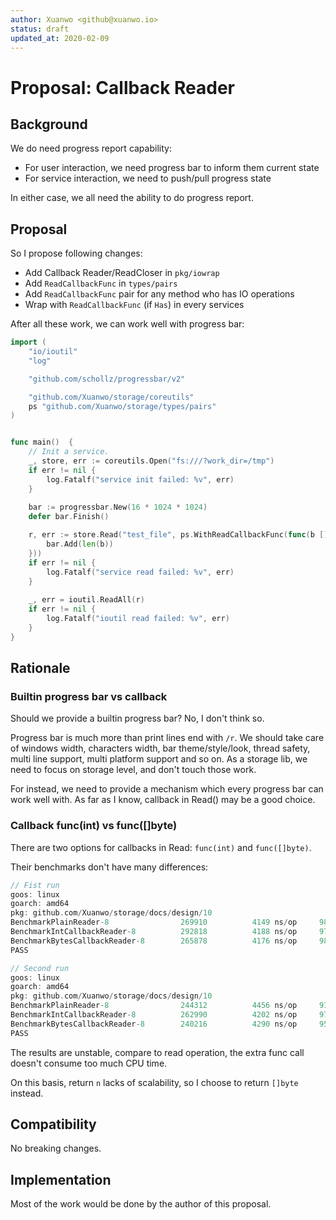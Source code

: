 ```yaml
---
author: Xuanwo <github@xuanwo.io>
status: draft
updated_at: 2020-02-09
---
```


# Proposal: Callback Reader

## Background

We do need progress report capability:

- For user interaction, we need progress bar to inform them current state
- For service interaction, we need to push/pull progress state

In either case, we all need the ability to do progress report.

## Proposal

So I propose following changes:

- Add Callback Reader/ReadCloser in `pkg/iowrap`
- Add `ReadCallbackFunc` in `types/pairs`
- Add `ReadCallbackFunc` pair for any method who has IO operations
- Wrap with `ReadCallbackFunc` (if `Has`) in every services

After all these work, we can work well with progress bar:

```go
import (
	"io/ioutil"
	"log"

	"github.com/schollz/progressbar/v2"

	"github.com/Xuanwo/storage/coreutils"
	ps "github.com/Xuanwo/storage/types/pairs"
)


func main()  {
 	// Init a service.
 	_, store, err := coreutils.Open("fs:///?work_dir=/tmp")
 	if err != nil {
 		log.Fatalf("service init failed: %v", err)
 	}
 
 	bar := progressbar.New(16 * 1024 * 1024)
 	defer bar.Finish()

 	r, err := store.Read("test_file", ps.WithReadCallbackFunc(func(b []byte) {
 		bar.Add(len(b))
 	}))
 	if err != nil {
 		log.Fatalf("service read failed: %v", err)
 	}
 
 	_, err = ioutil.ReadAll(r)
 	if err != nil {
 		log.Fatalf("ioutil read failed: %v", err)
 	}
}
```

## Rationale

### Builtin progress bar vs callback

Should we provide a builtin progress bar? No, I don't think so.

Progress bar is much more than print lines end with `/r`. We should take care of windows width, characters width, bar theme/style/look, thread safety, multi line support, multi platform support and so on. As a storage lib, we need to focus on storage level, and don't touch those work.

For instead, we need to provide a mechanism which every progress bar can work well with. As far as I know, callback in Read() may be a good choice.

### Callback func(int) vs func([]byte)

There are two options for callbacks in Read: `func(int)` and `func([]byte)`.

Their benchmarks don't have many differences:

```go
// Fist run
goos: linux
goarch: amd64
pkg: github.com/Xuanwo/storage/docs/design/10
BenchmarkPlainReader-8           	  269910	      4149 ns/op	 987.17 MB/s
BenchmarkIntCallbackReader-8     	  292818	      4188 ns/op	 977.98 MB/s
BenchmarkBytesCallbackReader-8   	  265878	      4176 ns/op	 980.90 MB/s
PASS

// Second run
goos: linux
goarch: amd64
pkg: github.com/Xuanwo/storage/docs/design/10
BenchmarkPlainReader-8           	  244312	      4456 ns/op	 919.22 MB/s
BenchmarkIntCallbackReader-8     	  262990	      4202 ns/op	 974.84 MB/s
BenchmarkBytesCallbackReader-8   	  240216	      4290 ns/op	 954.84 MB/s
PASS
```

The results are unstable, compare to read operation, the extra func call doesn't consume too much CPU time.

On this basis, return `n` lacks of scalability, so I choose to return `[]byte` instead.

## Compatibility

No breaking changes.

## Implementation

Most of the work would be done by the author of this proposal.